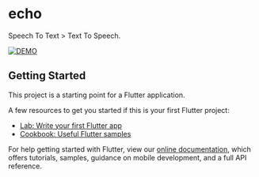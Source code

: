 # echo

Speech To Text > Text To Speech.

[![DEMO](https://img.youtube.com/vi/_rncNqsXipc/0.jpg)](https://www.youtube.com/watch?v=_rncNqsXipc-Y?t=1s "Demo")


## Getting Started

This project is a starting point for a Flutter application.

A few resources to get you started if this is your first Flutter project:

- [Lab: Write your first Flutter app](https://flutter.dev/docs/get-started/codelab)
- [Cookbook: Useful Flutter samples](https://flutter.dev/docs/cookbook)

For help getting started with Flutter, view our
[online documentation](https://flutter.dev/docs), which offers tutorials,
samples, guidance on mobile development, and a full API reference.
